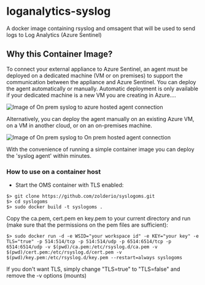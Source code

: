 # loganalytics-syslog
A docker image containing rsyslog and omsagent that will be used to send logs to Log Analytics (Azure Sentinel)

## Why this Container Image?
To connect your external appliance to Azure Sentinel, an agent must be deployed on a dedicated machine (VM or on premises) to support the communication between the appliance and Azure Sentinel. You can deploy the agent automatically or manually. Automatic deployment is only available if your dedicated machine is a new VM you are creating in Azure....

![Image of On prem syslog to azure hosted agent connection](https://docs.microsoft.com/en-us/azure/sentinel/media/connect-cef/cef-syslog-azure.png)

Alternatively, you can deploy the agent manually on an existing Azure VM, on a VM in another cloud, or on an on-premises machine.

![Image of On prem syslog to On prem hosted agent connection](https://docs.microsoft.com/en-us/azure/sentinel/media/connect-cef/cef-syslog-onprem.png)

With the convenience of running a simple container image you can deploy the 'syslog agent' within minutes.

### How to use on a container host

- Start the OMS container with TLS enabled:
```
$> git clone https://github.com/zolderio/syslogoms.git
$> cd syslogoms
$> sudo docker build -t syslogoms .
```

Copy the ca.pem, cert.pem en key.pem to your current directory and run (make sure that the permissions on the pem files are sufficient):
```
$> sudo docker run -d -e WSID="your workspace id" -e KEY="your key" -e TLS="true" -p 514:514/tcp -p 514:514/udp -p 6514:6514/tcp -p 6514:6514/udp -v $(pwd)/ca.pem:/etc/rsyslog.d/ca.pem -v $(pwd)/cert.pem:/etc/rsyslog.d/cert.pem -v $(pwd)/key.pem:/etc/rsyslog.d/key.pem --restart=always syslogoms
```

If you don't want TLS, simply change "TLS=true" to "TLS=false" and remove the -v options (mounts)